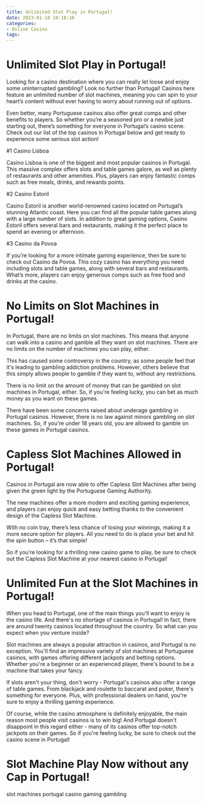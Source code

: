 ```yaml
---
title: Unlimited Slot Play in Portugal!
date: 2023-01-18 18:18:16
categories:
- Online Casino
tags:
---
```



#  Unlimited Slot Play in Portugal!

Looking for a casino destination where you can really let loose and enjoy some uninterrupted gambling? Look no further than Portugal! Casinos here feature an unlimited number of slot machines, meaning you can spin to your heart’s content without ever having to worry about running out of options.

Even better, many Portuguese casinos also offer great comps and other benefits to players. So whether you’re a seasoned pro or a newbie just starting out, there’s something for everyone in Portugal’s casino scene. Check out our list of the top casinos in Portugal below and get ready to experience some serious slot action!

#1 Casino Lisboa

Casino Lisboa is one of the biggest and most popular casinos in Portugal. This massive complex offers slots and table games galore, as well as plenty of restaurants and other amenities. Plus, players can enjoy fantastic comps such as free meals, drinks, and rewards points.

#2 Casino Estoril

Casino Estoril is another world-renowned casino located on Portugal’s stunning Atlantic coast. Here you can find all the popular table games along with a large number of slots. In addition to great gaming options, Casino Estoril offers several bars and restaurants, making it the perfect place to spend an evening or afternoon.

#3 Casino da Povoa

If you’re looking for a more intimate gaming experience, then be sure to check out Casino da Povoa. This cozy casino has everything you need including slots and table games, along with several bars and restaurants. What’s more, players can enjoy generous comps such as free food and drinks at the casino.

#  No Limits on Slot Machines in Portugal!

In Portugal, there are no limits on slot machines. This means that anyone can walk into a casino and gamble all they want on slot machines. There are no limits on the number of machines you can play, either.

This has caused some controversy in the country, as some people feel that it's leading to gambling addiction problems. However, others believe that this simply allows people to gamble if they want to, without any restrictions.

There is no limit on the amount of money that can be gambled on slot machines in Portugal, either. So, if you're feeling lucky, you can bet as much money as you want on these games.

There have been some concerns raised about underage gambling in Portugal casinos. However, there is no law against minors gambling on slot machines. So, if you're under 18 years old, you are allowed to gamble on these games in Portugal casinos.

#  Capless Slot Machines Allowed in Portugal!

Casinos in Portugal are now able to offer Capless Slot Machines after being given the green light by the Portuguese Gaming Authority.

The new machines offer a more modern and exciting gaming experience, and players can enjoy quick and easy betting thanks to the convenient design of the Capless Slot Machine.

With no coin tray, there’s less chance of losing your winnings, making it a more secure option for players. All you need to do is place your bet and hit the spin button – it’s that simple!

So if you’re looking for a thrilling new casino game to play, be sure to check out the Capless Slot Machine at your nearest casino in Portugal!

#  Unlimited Fun at the Slot Machines in Portugal!

When you head to Portugal, one of the main things you'll want to enjoy is the casino life. And there's no shortage of casinos in Portugal! In fact, there are around twenty casinos located throughout the country. So what can you expect when you venture inside?

Slot machines are always a popular attraction in casinos, and Portugal is no exception. You'll find an impressive variety of slot machines at Portuguese casinos, with games offering different jackpots and betting options. Whether you're a beginner or an experienced player, there's bound to be a machine that takes your fancy.

If slots aren't your thing, don't worry - Portugal's casinos also offer a range of table games. From blackjack and roulette to baccarat and poker, there's something for everyone. Plus, with professional dealers on hand, you're sure to enjoy a thrilling gaming experience.

Of course, while the casino atmosphere is definitely enjoyable, the main reason most people visit casinos is to win big! And Portugal doesn't disappoint in this regard either - many of its casinos offer top-notch jackpots on their games. So if you're feeling lucky, be sure to check out the casino scene in Portugal!

#  Slot Machine Play Now without any Cap in Portugal!

slot machines
portugal
casino
gaming
gambling

